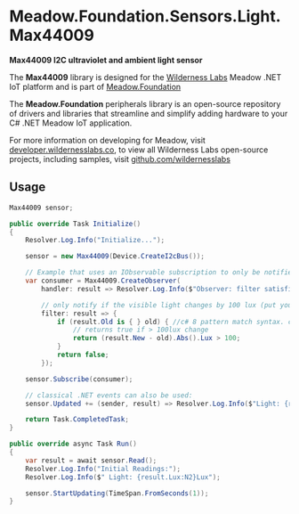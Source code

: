 # Meadow.Foundation.Sensors.Light.Max44009

**Max44009 I2C ultraviolet and ambient light sensor**

The **Max44009** library is designed for the [Wilderness Labs](www.wildernesslabs.co) Meadow .NET IoT platform and is part of [Meadow.Foundation](https://developer.wildernesslabs.co/Meadow/Meadow.Foundation/)

The **Meadow.Foundation** peripherals library is an open-source repository of drivers and libraries that streamline and simplify adding hardware to your C# .NET Meadow IoT application.

For more information on developing for Meadow, visit [developer.wildernesslabs.co](http://developer.wildernesslabs.co/), to view all Wilderness Labs open-source projects, including samples, visit [github.com/wildernesslabs](https://github.com/wildernesslabs/)

## Usage

```csharp
Max44009 sensor;

public override Task Initialize()
{
    Resolver.Log.Info("Initialize...");

    sensor = new Max44009(Device.CreateI2cBus());

    // Example that uses an IObservable subscription to only be notified when the filter is satisfied
    var consumer = Max44009.CreateObserver(
        handler: result => Resolver.Log.Info($"Observer: filter satisfied: {result.New.Lux:N2}Lux, old: {result.Old?.Lux:N2}Lux"),

        // only notify if the visible light changes by 100 lux (put your hand over the sensor to trigger)
        filter: result => {
            if (result.Old is { } old) { //c# 8 pattern match syntax. checks for !null and assigns var.
                // returns true if > 100lux change
                return (result.New - old).Abs().Lux > 100;
            }
            return false;
        });

    sensor.Subscribe(consumer);

    // classical .NET events can also be used:
    sensor.Updated += (sender, result) => Resolver.Log.Info($"Light: {result.New.Lux:N2}Lux");

    return Task.CompletedTask;
}

public override async Task Run()
{
    var result = await sensor.Read();
    Resolver.Log.Info("Initial Readings:");
    Resolver.Log.Info($" Light: {result.Lux:N2}Lux");

    sensor.StartUpdating(TimeSpan.FromSeconds(1));
}

```
